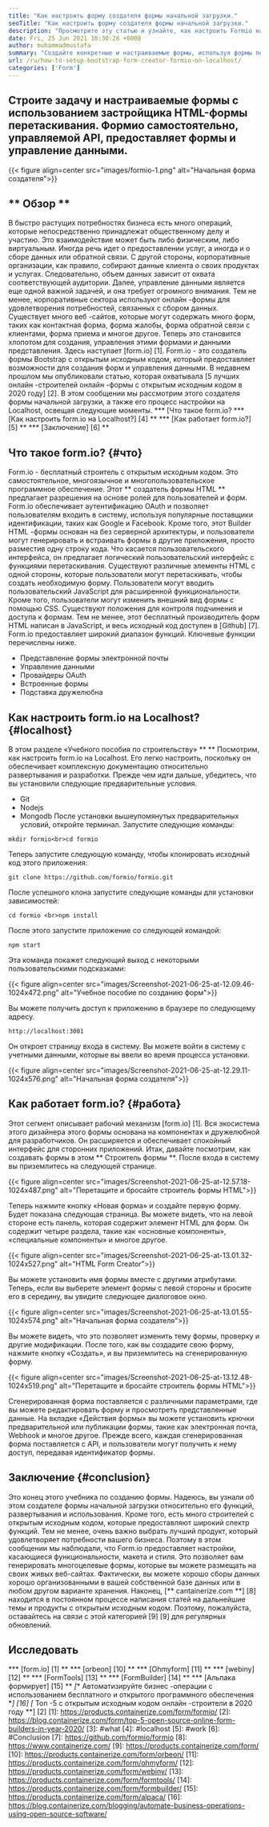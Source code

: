 ```yaml
---
title: "Как настроить форму создателя формы начальной загрузки." 
seoTitle: "Как настроить форму создателя формы начальной загрузки." 
description: "Просмотрите эту статью и узнайте, как настроить Formio на Localhost. Этот создатель формы начальной загрузки бесплатен, расширяется и предлагает сторонние интеграции." 
date: Fri, 25 Jun 2021 10:30:28 +0000
author: muhammadmustafa
summary: "Создайте конкретные и настраиваемые формы, используя формы перетаскивания HTML. Формио самостоятельно, управляемой API, предоставляет формы и управление данными." 
url: /ru/how-to-setup-bootstrap-form-creator-formio-on-localhost/
categories: ['Form']
---
```


## Строите задачу и настраиваемые формы с использованием застройщика HTML-формы перетаскивания. Формио самостоятельно, управляемой API, предоставляет формы и управление данными.

{{< figure align=center src="images/formio-1.png" alt="Начальная форма создателя">}}


## ** Обзор **
В быстро растущих потребностях бизнеса есть много операций, которые непосредственно принадлежат общественному делу и участию. Это взаимодействие может быть либо физическим, либо виртуальным. Иногда речь идет о предоставлении услуг, а иногда и о сборе данных или обратной связи. С другой стороны, корпоративные организации, как правило, собирают данные клиента о своих продуктах и ​​услугах. Следовательно, объем данных зависит от охвата соответствующей аудитории. Далее, управление данными является еще одной важной задачей, и она требует огромного внимания.
Тем не менее, корпоративные сектора используют онлайн -формы для удовлетворения потребностей, связанных с сбором данных. Существует много веб -сайтов, которые могут содержать много форм, таких как контактная форма, форма жалобы, форма обратной связи с клиентами, форма приема и многое другое. Теперь это становится хлопотом для создания, управления этими формами и данными представления. Здесь наступает [form.io] [1]. Form.io - это создатель формы Bootstrap с открытым исходным кодом, который предоставляет возможности для создания форм и управления данными. В недавнем прошлом мы опубликовали статью, которая охватывала [5 лучших онлайн -строителей онлайн -формы с открытым исходным кодом в 2020 году] [2]. В этом сообщении мы рассмотрим этого создателя формы начальной загрузки, а также его процесс настройки на Localhost, освещая следующие моменты.
  *** [Что такое form.io?
  *** [Как настроить form.io на Localhost?] [4] **
  *** [Как работает form.io?] [5] **
  *** [Заключение] [6] **

## Что такое form.io? {#что}
Form.io - бесплатный строитель с открытым исходным кодом. Это самостоятельное, многоязычное и многопользовательское программное обеспечение. Этот ** создатель формы HTML ** предлагает разрешения на основе ролей для пользователей и форм. Form.io обеспечивает аутентификацию OAuth и позволяет пользователям входить в систему, используя популярные поставщики идентификации, таких как Google и Facebook. Кроме того, этот Builder HTML -формы основан на без серверной архитектуры, и пользователи могут генерировать и встраивать формы в другие приложения, просто разместив одну строку кода. Что касается пользовательского интерфейса, он предлагает логический пользовательский интерфейс с функциями перетаскивания. Существуют различные элементы HTML с одной стороны, которые пользователи могут перетаскивать, чтобы создать необходимую форму. Пользователи могут вводить пользовательский JavaScript для расширенной функциональности. Кроме того, пользователи могут изменить внешний вид формы с помощью CSS. Существуют положения для контроля подчинения и доступа к формам. Тем не менее, этот бесплатный производитель форм HTML написан в JavaScript, и весь исходный код доступен в [Github] [7].
Form.io предоставляет широкий диапазон функций. Ключевые функции перечислены ниже.
  * Представление формы электронной почты
  * Управление данными
  * Провайдеры OAuth
  * Встроенные формы
  * Подставка дружелюбна

## Как настроить form.io на Localhost? {#localhost}
В этом разделе «Учебного пособия по строительству» ** ** Посмотрим, как настроить form.io на Localhost. Его легко настроить, поскольку он обеспечивает комплексную документацию относительно развертывания и разработки.
Прежде чем идти дальше, убедитесь, что вы установили следующие предварительные условия.
  * Git
  * Nodejs
  * Mongodb
После установки вышеупомянутых предварительных условий, откройте терминал. Запустите следующие команды:
```
mkdir formio<br>cd formio
```
Теперь запустите следующую команду, чтобы клонировать исходный код этого приложения:
```
git clone https://github.com/formio/formio.git
```
После успешного клона запустите следующие команды для установки зависимостей:
```
cd formio <br>npm install
```
После этого запустите приложение со следующей командой:
```
npm start 
```
Эта команда покажет следующий выход с некоторыми пользовательскими подсказками:

{{< figure align=center src="images/Screenshot-2021-06-25-at-12.09.46-1024x472.png" alt="Учебное пособие по созданию форм">}}

Вы можете получить доступ к приложению в браузере по следующему адресу.
```
http://localhost:3001 
```
Он откроет страницу входа в систему. Вы можете войти в систему с учетными данными, которые вы ввели во время процесса установки.

{{< figure align=center src="images/Screenshot-2021-06-25-at-12.29.11-1024x576.png" alt="Начальная форма создателя">}}


## Как работает form.io? {#работа}
Этот сегмент описывает рабочий механизм [form.io] [1]. Вся экосистема этого дизайнера этого формы основана на компонентах и ​​дружелюбной для разработчиков. Он расширяется и обеспечивает спокойный интерфейс для сторонних приложений. Итак, давайте посмотрим, как создавать формы в этом ** Строитель формы **.
После входа в систему вы приземлитесь на следующей странице.

{{< figure align=center src="images/Screenshot-2021-06-25-at-12.57.18-1024x487.png" alt="Перетащите и бросайте строитель формы HTML">}}

Теперь нажмите кнопку «Новая форма» и создайте первую форму. Будет показана следующая страница. Вы можете видеть, что на левой стороне есть панель, которая содержит элемент HTML для форм. Он содержит четыре раздела, такие как «основные компоненты», «специальные компоненты» и многое другое.

{{< figure align=center src="images/Screenshot-2021-06-25-at-13.01.32-1024x527.png" alt="HTML Form Creator">}}

Вы можете установить имя формы вместе с другими атрибутами. Теперь, если вы выберете элемент формы с левой стороны и бросите его в середину, вы увидите следующее диалоговое окно.

{{< figure align=center src="images/Screenshot-2021-06-25-at-13.01.55-1024x574.png" alt="Начальная форма создателя">}}

Вы можете видеть, что это позволяет изменить тему формы, проверку и другие модификации. После того, как вы создадите свою форму, нажмите кнопку «Создать», и вы приземлитесь на сгенерированную форму.

{{< figure align=center src="images/Screenshot-2021-06-25-at-13.12.48-1024x519.png" alt="Перетащите и бросайте строитель формы HTML">}}

Сгенерированная форма поставляется с различными параметрами, где вы можете редактировать форму и просмотреть представленные данные. На вкладке «Действия формы» вы можете установить крючки предварительной или публикации формы, такие как электронная почта, Webhook и многое другое. Прежде всего, каждая сгенерированная форма поставляется с API, и пользователи могут получить к нему доступ, передавая идентификатор формы.

## Заключение {#conclusion}
Это конец этого учебника по созданию формы. Надеюсь, вы узнали об этом создателе формы начальной загрузки относительно его функций, развертывания и использования. Кроме того, есть много строителей с открытым исходным кодом, которые предоставляют широкий спектр функций. Тем не менее, очень важно выбрать лучший продукт, который удовлетворяет потребности вашего бизнеса. Поэтому в этом сообщении мы наблюдали, что Form.io предоставляет настройки, касающиеся функциональности, макета и стиля. Это позволяет вам генерировать многоцелевые формы, которые вы можете размещать на своих живых веб-сайтах. Фактически, вы можете хорошо сборы данных хорошо организованными в вашей собственной базе данных или в любом другом варианте хранения.
Наконец, [** cantainerize.com **] [8] находится в постоянном процессе написания статей на дальнейшие темы и продукты с открытым исходным кодом. Поэтому, пожалуйста, оставайтесь на связи с этой категорией [9] [9] для регулярных обновлений.

## Исследовать
  *** [form.io] [1] **
  *** [orbeon] [10] **
  *** [Ohmyform] [11] **
  *** [webiny] [12] **
  *** [FormTools] [13] **
  *** [FormBuilder] [14] **
  *** [Альпака формирует] [15] **
  *[** Автоматизируйте бизнес -операции с использованием бесплатного и открытого программного обеспечения **] [16]
  *[** Топ -5 с открытым исходным кодом онлайн -строители в 2020 году **] [2]
[1]: https://products.containerize.com/form/formio/
[2]: https://blog.containerize.com/form/top-5-open-source-online-form-builders-in-year-2020/
[3]: #what
[4]: #localhost
[5]: #work
[6]: #Conclusion
[7]: https://github.com/formio/formio
[8]: https://www.containerize.com/
[9]: https://products.containerize.com/form/
[10]: https://products.containerize.com/form/orbeon/
[11]: https://products.containerize.com/form/ohmyform/
[12]: https://products.containerize.com/form/webiny/
[13]: https://products.containerize.com/form/formtools/
[14]: https://products.containerize.com/form/formbuilder/
[15]: https://products.containerize.com/form/alpaca/
[16]: https://blog.containerize.com/blogging/automate-business-operations-using-open-source-software/

